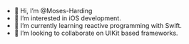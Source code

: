 - 👋 Hi, I’m @Moses-Harding
- 👀 I’m interested in iOS development.
- 🌱 I’m currently learning reactive programming with Swift.
- 💞️ I’m looking to collaborate on UIKit based frameworks.

<!---
Moses-Harding/Moses-Harding is a ✨ special ✨ repository because its `README.md` (this file) appears on your GitHub profile.
You can click the Preview link to take a look at your changes.
--->
